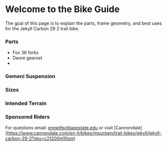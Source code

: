 # **Welcome to the Bike Guide**
The goal of this page is to explain the parts, frame geometry, and best uses for the Jekyll Carbon 29 2 trail bike. 

### Parts
* Fox 36 forks
* Deore gearset
*

### Gemeni Suspension

### Sizes

### Intended Terrain

### Sponsored Riders



For questions email: <prewittsr@appstate.edu>
or visit [Cannondale]{https://www.cannondale.com/en-it/bikes/mountain/trail-bikes/jekyll/jekyll-carbon-29-2?sku=c21200m10sm)
